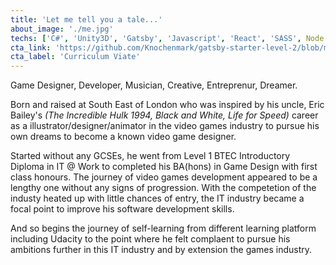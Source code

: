 ```yaml
---
title: 'Let me tell you a tale...'
about_image: './me.jpg'
techs: ['C#', 'Unity3D', 'Gatsby', 'Javascript', 'React', 'SASS', Node.js, PHP]
cta_link: 'https://github.com/Knochenmark/gatsby-starter-level-2/blob/master/README.md'
cta_label: 'Curriculum Viate'
---
```


Game Designer, Developer, Musician, Creative, Entreprenur, Dreamer.

Born and raised at South East of London who was inspired by his uncle, Eric Bailey's <i>(The Incredible Hulk 1994, Black and White, Life for Speed)</i> career as a illustrator/designer/animator in the video games industry to pursue his own dreams to become a known video game designer.

Started without any GCSEs, he went from Level 1 BTEC Introductory Diploma in IT @ Work to completed his BA(hons) in Game Design with first class honours. The journey of video games development appeared to be a lengthy one without any signs of progression. With the competetion of the industy heated up with little chances of entry, the IT industry became a focal point to improve his software development skills.

And so begins the journey of self-learning from different learning platform including Udacity to the point where he felt complaent to pursue his ambitions further in this IT industry and by extension the games industry.
